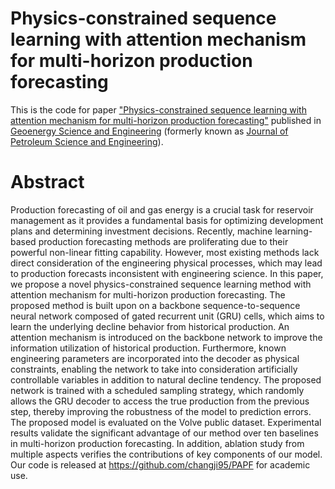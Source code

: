 # Physics-constrained sequence learning with attention mechanism for multi-horizon production forecasting
This is the code for paper ["Physics-constrained sequence learning with attention mechanism for multi-horizon production forecasting"](https://www.sciencedirect.com/science/article/abs/pii/S2949891023009752) published in [Geoenergy Science and Engineering](https://www.sciencedirect.com/journal/geoenergy-science-and-engineering) (formerly known as [Journal of Petroleum Science and Engineering](https://www.sciencedirect.com/journal/journal-of-petroleum-science-and-engineering)). 

# Abstract
Production forecasting of oil and gas energy is a crucial task for reservoir management as it provides a fundamental basis for optimizing development plans and determining investment decisions. Recently, machine learning-based production forecasting methods are proliferating due to their powerful non-linear fitting capability. However, most existing methods lack direct consideration of the engineering physical processes, which may lead to production forecasts inconsistent with engineering science. In this paper, we propose a novel physics-constrained sequence learning method with attention mechanism for multi-horizon production forecasting. The proposed method is built upon on a backbone sequence-to-sequence neural network composed of gated recurrent unit (GRU) cells, which aims to learn the underlying decline behavior from historical production. An attention mechanism is introduced on the backbone network to improve the information utilization of historical production. Furthermore, known engineering parameters are incorporated into the decoder as physical constraints, enabling the network to take into consideration artificially controllable variables in addition to natural decline tendency. The proposed network is trained with a scheduled sampling strategy, which randomly allows the GRU decoder to access the true production from the previous step, thereby improving the robustness of the model to prediction errors. The proposed model is evaluated on the Volve public dataset. Experimental results validate the significant advantage of our method over ten baselines in multi-horizon production forecasting. In addition, ablation study from multiple aspects verifies the contributions of key components of our model. Our code is released at https://github.com/changji95/PAPF for academic use.


